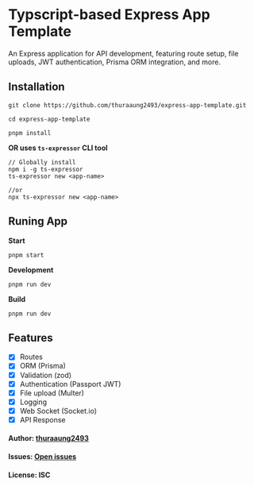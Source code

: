 # Typscript-based Express App Template

An Express application for API development, featuring route setup, file uploads, JWT authentication, Prisma ORM integration, and more.

## Installation

```
git clone https://github.com/thuraaung2493/express-app-template.git

cd express-app-template

pnpm install
```

**OR uses `ts-expressor` CLI tool**

```
// Globally install
npm i -g ts-expressor
ts-expressor new <app-name>

//or
npx ts-expressor new <app-name>
```

## Runing App

**Start**

```
pnpm start
```

**Development**

```
pnpm run dev
```

**Build**

```
pnpm run dev
```

## Features

- [x] Routes
- [x] ORM (Prisma)
- [x] Validation (zod)
- [x] Authentication (Passport JWT)
- [x] File upload (Multer)
- [x] Logging
- [x] Web Socket (Socket.io)
- [x] API Response

[0]: https://thuraaung2493.github.io/
[1]: https://github.com/thuraaung2493/express-app-template/issues

#### Author: [thuraaung2493][0]

#### Issues: [Open issues][1]

#### License: ISC
